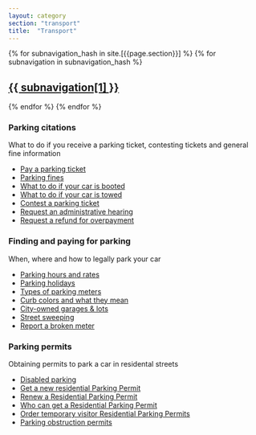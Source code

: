 ```yaml
---
layout: category
section: "transport"
title:  "Transport"
---
```



{% for subnavigation_hash in site.[{{page.section}}] %}
  {% for subnavigation in subnavigation_hash %}
    
## [{{ subnavigation[1] }}](/{{page.section}}/{{subnavigation[0]}})


  {% endfor %}
{% endfor %}




### Parking citations

What to do if you receive a parking ticket, contesting tickets and general fine information

* [Pay a parking ticket](/transport/parking/pay-parking-ticket)
* [Parking fines](/transport/parking/parking-fines)
* [What to do if your car is booted](/transport/parking/car-booted)
* [What to do if your car is towed](/transport/parking/car-towed)
* [Contest a parking ticket](/transport/parking/contest-ticket)
* [Request an administrative hearing](/transport/parking/request-hearing)
* [Request a refund for overpayment](/transport/parking/request-refund)

### Finding and paying for parking

When, where and how to legally park your car

* [Parking hours and rates](/transport/parking/parking-hours-and-rates)
* [Parking holidays](/transport/parking/parking-holidays)
* [Types of parking meters](/transport/parking/parking-meters)
* [Curb colors and what they mean](/transport/parking/curb-colors)
* [City-owned garages & lots](/transport/parking/city-garages-lots)
* [Street sweeping](/transport/parking/street-sweeping)
* [Report a broken meter](/transport/parking/report-broken-meter)

### Parking permits

Obtaining permits to park a car in residental streets

* [Disabled parking](/transport/parking/disabled-parking)
* [Get a new residential Parking Permit](/transport/parking/residential-parking-permits)
* [Renew a Residential Parking Permit]()
* [Who can get a Residential Parking Permit]()
* [Order temporary visitor Residential Parking Permits]()
* [Parking obstruction permits](/transport/parking/parking-obstruction-permits)
















